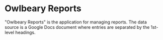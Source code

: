 # Owlbeary Reports

"Owlbeary Reports" is the application for managing reports. The data source is a 
Google Docs document where entries are separated by the 1st-level headings.